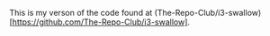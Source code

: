 This is my verson of the code found at (The-Repo-Club/i3-swallow)[https://github.com/The-Repo-Club/i3-swallow].
